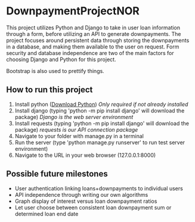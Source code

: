 # DownpaymentProjectNOR
This project utilizes Python and Django to take in user loan information through a form, before utilizing an API to generate downpayments.
The project focuses around persistent data through storing the downpayments in a database, and making them available to the user on request.
Form security and database independence are two of the main factors for choosing Django and Python for this project.

Bootstrap is also used to prettify things.

## How to run this project
1. Install python ([Download Python](https://www.python.org/downloads/)) *Only required if not already installed*
2. Install django (typing 'python -m pip install django' will download the package) *Django is the web server environment*
3. Install requests (typing 'python -m pip install django' will download the package) *requests is our API connection package*
4. Navigate to your folder with manage.py in a terminal
5. Run the server (type 'python manage.py runserver' to run test server environment)
6. Navigate to the URL in your web browser (127.0.0.1:8000)

## Possible future milestones
* User authentication linking loans+downpayments to individual users
* API independence through writing our own algorithms
* Graph display of interest versus loan downpayment ratios
* Let user choose between consistent loan downpayment sum or determined loan end date
